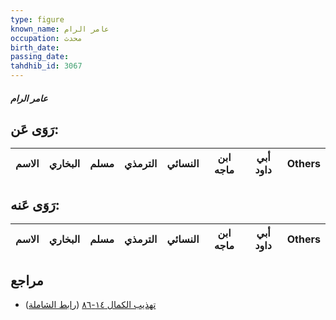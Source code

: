 ```yaml
---
type: figure
known_name: عامر الرام
occupation: محدث
birth_date:
passing_date:
tahdhib_id: 3067
---
```

##### عامر الرام

## رَوَى عَن:
| الاسم | البخاري | مسلم | الترمذي | النسائي | ابن ماجه | أبي داود | Others |
| ----- | ------- | ---- | ------- | ------- | -------- | -------- | ------ |
## رَوَى عَنه:
| الاسم | البخاري | مسلم | الترمذي | النسائي | ابن ماجه | أبي داود | Others |
| ----- | ------- | ---- | ------- | ------- | -------- | -------- | ------ |
## مراجع
- [تهذيب الكمال ١٤-٨٦](obsidian://open?vault=Tahdhib-al-Kamal&file=Figures/٣٠٦٧-عامر%20الرام) ([رابط الشاملة](https://shamela.ws/book/3722/7014))